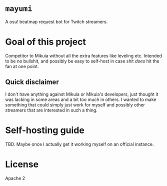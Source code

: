 # `mayumi`
A osu! beatmap request bot for Twitch streamers.

# Goal of this project
Competitor to Mikuia without all the extra features like leveling etc. Intended to be no bullshit, and possibly be easy to self-host in case shit *does* hit the fan at one point.

## Quick disclaimer
I don't have anything against Mikuia or Mikuia's developers, just thought it was lacking in some areas and a bit too much in others. I wanted to make something that could simply just work for myself and possibly other streamers that are interested in such a thing.

# Self-hosting guide
TBD. Maybe once I actually get it working myself on an official instance.

# License
Apache 2
